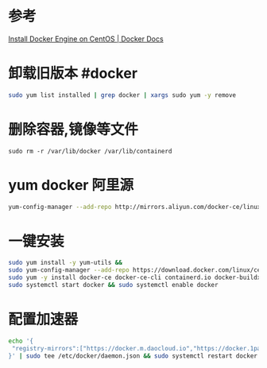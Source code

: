 # 参考

[Install Docker Engine on CentOS | Docker Docs](https://docs.docker.com/engine/install/centos/)

# 卸载旧版本 #docker

```sh
sudo yum list installed | grep docker | xargs sudo yum -y remove
```


# 删除容器,镜像等文件

```shell
sudo rm -r /var/lib/docker /var/lib/containerd
```

# yum docker 阿里源

```sh
yum-config-manager --add-repo http://mirrors.aliyun.com/docker-ce/linux/centos/docker-ce.repo
```

# 一键安装

```sh
sudo yum install -y yum-utils && 
sudo yum-config-manager --add-repo https://download.docker.com/linux/centos/docker-ce.repo  &&
sudo yum -y install docker-ce docker-ce-cli containerd.io docker-buildx-plugin docker-compose-plugin &&
sudo systemctl start docker && sudo systemctl enable docker
```

# 配置加速器

```sh
echo '{
 "registry-mirrors":["https://docker.m.daocloud.io","https://docker.1panel.live"]
}' | sudo tee /etc/docker/daemon.json && sudo systemctl restart docker
```

​
​